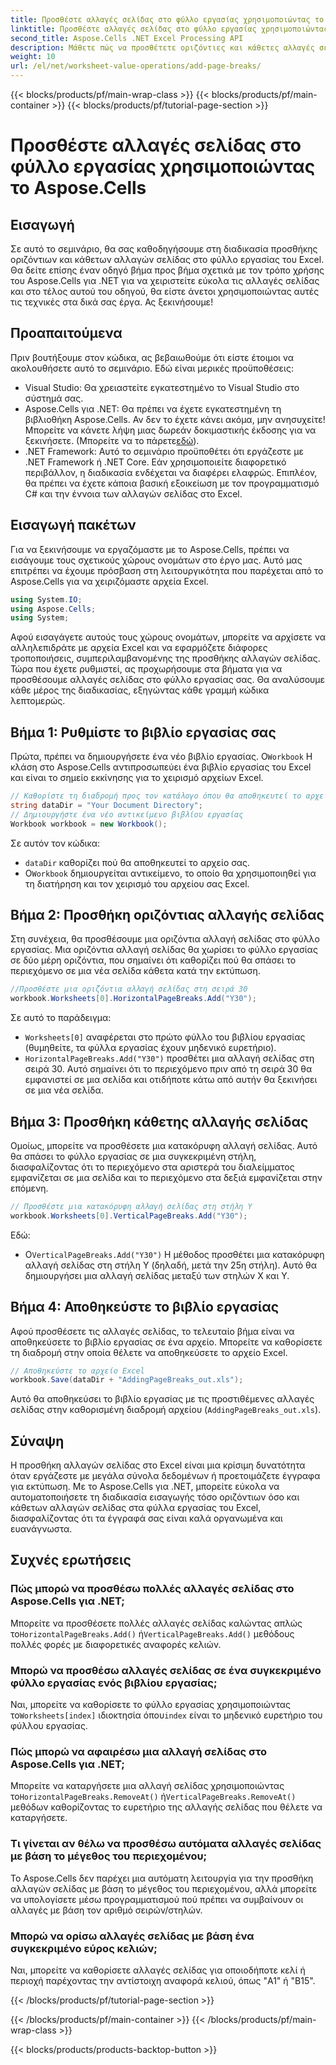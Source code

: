 ```yaml
---
title: Προσθέστε αλλαγές σελίδας στο φύλλο εργασίας χρησιμοποιώντας το Aspose.Cells
linktitle: Προσθέστε αλλαγές σελίδας στο φύλλο εργασίας χρησιμοποιώντας το Aspose.Cells
second_title: Aspose.Cells .NET Excel Processing API
description: Μάθετε πώς να προσθέτετε οριζόντιες και κάθετες αλλαγές σελίδας στο Excel χρησιμοποιώντας το Aspose.Cells για .NET με αυτόν τον αναλυτικό οδηγό. Κάντε τα αρχεία σας Excel φιλικά προς την εκτύπωση.
weight: 10
url: /el/net/worksheet-value-operations/add-page-breaks/
---
```


{{< blocks/products/pf/main-wrap-class >}}
{{< blocks/products/pf/main-container >}}
{{< blocks/products/pf/tutorial-page-section >}}

# Προσθέστε αλλαγές σελίδας στο φύλλο εργασίας χρησιμοποιώντας το Aspose.Cells

## Εισαγωγή
Σε αυτό το σεμινάριο, θα σας καθοδηγήσουμε στη διαδικασία προσθήκης οριζόντιων και κάθετων αλλαγών σελίδας στο φύλλο εργασίας του Excel. Θα δείτε επίσης έναν οδηγό βήμα προς βήμα σχετικά με τον τρόπο χρήσης του Aspose.Cells για .NET για να χειριστείτε εύκολα τις αλλαγές σελίδας και στο τέλος αυτού του οδηγού, θα είστε άνετοι χρησιμοποιώντας αυτές τις τεχνικές στα δικά σας έργα. Ας ξεκινήσουμε!
## Προαπαιτούμενα
Πριν βουτήξουμε στον κώδικα, ας βεβαιωθούμε ότι είστε έτοιμοι να ακολουθήσετε αυτό το σεμινάριο. Εδώ είναι μερικές προϋποθέσεις:
- Visual Studio: Θα χρειαστείτε εγκατεστημένο το Visual Studio στο σύστημά σας.
-  Aspose.Cells για .NET: Θα πρέπει να έχετε εγκατεστημένη τη βιβλιοθήκη Aspose.Cells. Αν δεν το έχετε κάνει ακόμα, μην ανησυχείτε! Μπορείτε να κάνετε λήψη μιας δωρεάν δοκιμαστικής έκδοσης για να ξεκινήσετε. (Μπορείτε να το πάρετε[εδώ](https://releases.aspose.com/cells/net/)).
- .NET Framework: Αυτό το σεμινάριο προϋποθέτει ότι εργάζεστε με .NET Framework ή .NET Core. Εάν χρησιμοποιείτε διαφορετικό περιβάλλον, η διαδικασία ενδέχεται να διαφέρει ελαφρώς.
Επιπλέον, θα πρέπει να έχετε κάποια βασική εξοικείωση με τον προγραμματισμό C# και την έννοια των αλλαγών σελίδας στο Excel.
## Εισαγωγή πακέτων
Για να ξεκινήσουμε να εργαζόμαστε με το Aspose.Cells, πρέπει να εισάγουμε τους σχετικούς χώρους ονομάτων στο έργο μας. Αυτό μας επιτρέπει να έχουμε πρόσβαση στη λειτουργικότητα που παρέχεται από το Aspose.Cells για να χειριζόμαστε αρχεία Excel.
```csharp
using System.IO;
using Aspose.Cells;
using System;
```
Αφού εισαγάγετε αυτούς τους χώρους ονομάτων, μπορείτε να αρχίσετε να αλληλεπιδράτε με αρχεία Excel και να εφαρμόζετε διάφορες τροποποιήσεις, συμπεριλαμβανομένης της προσθήκης αλλαγών σελίδας.
Τώρα που έχετε ρυθμιστεί, ας προχωρήσουμε στα βήματα για να προσθέσουμε αλλαγές σελίδας στο φύλλο εργασίας σας. Θα αναλύσουμε κάθε μέρος της διαδικασίας, εξηγώντας κάθε γραμμή κώδικα λεπτομερώς.
## Βήμα 1: Ρυθμίστε το βιβλίο εργασίας σας
 Πρώτα, πρέπει να δημιουργήσετε ένα νέο βιβλίο εργασίας. Ο`Workbook` Η κλάση στο Aspose.Cells αντιπροσωπεύει ένα βιβλίο εργασίας του Excel και είναι το σημείο εκκίνησης για το χειρισμό αρχείων Excel.
```csharp
// Καθορίστε τη διαδρομή προς τον κατάλογο όπου θα αποθηκευτεί το αρχείο σας
string dataDir = "Your Document Directory";
// Δημιουργήστε ένα νέο αντικείμενο βιβλίου εργασίας
Workbook workbook = new Workbook();
```
Σε αυτόν τον κώδικα:
- `dataDir` καθορίζει πού θα αποθηκευτεί το αρχείο σας.
-  Ο`Workbook` δημιουργείται αντικείμενο, το οποίο θα χρησιμοποιηθεί για τη διατήρηση και τον χειρισμό του αρχείου σας Excel.
## Βήμα 2: Προσθήκη οριζόντιας αλλαγής σελίδας
Στη συνέχεια, θα προσθέσουμε μια οριζόντια αλλαγή σελίδας στο φύλλο εργασίας. Μια οριζόντια αλλαγή σελίδας θα χωρίσει το φύλλο εργασίας σε δύο μέρη οριζόντια, που σημαίνει ότι καθορίζει πού θα σπάσει το περιεχόμενο σε μια νέα σελίδα κάθετα κατά την εκτύπωση.
```csharp
//Προσθέστε μια οριζόντια αλλαγή σελίδας στη σειρά 30
workbook.Worksheets[0].HorizontalPageBreaks.Add("Y30");
```
Σε αυτό το παράδειγμα:
- `Worksheets[0]` αναφέρεται στο πρώτο φύλλο του βιβλίου εργασίας (θυμηθείτε, τα φύλλα εργασίας έχουν μηδενικό ευρετήριο).
- `HorizontalPageBreaks.Add("Y30")` προσθέτει μια αλλαγή σελίδας στη σειρά 30. Αυτό σημαίνει ότι το περιεχόμενο πριν από τη σειρά 30 θα εμφανιστεί σε μια σελίδα και οτιδήποτε κάτω από αυτήν θα ξεκινήσει σε μια νέα σελίδα.
## Βήμα 3: Προσθήκη κάθετης αλλαγής σελίδας
Ομοίως, μπορείτε να προσθέσετε μια κατακόρυφη αλλαγή σελίδας. Αυτό θα σπάσει το φύλλο εργασίας σε μια συγκεκριμένη στήλη, διασφαλίζοντας ότι το περιεχόμενο στα αριστερά του διαλείμματος εμφανίζεται σε μια σελίδα και το περιεχόμενο στα δεξιά εμφανίζεται στην επόμενη.
```csharp
// Προσθέστε μια κατακόρυφη αλλαγή σελίδας στη στήλη Y
workbook.Worksheets[0].VerticalPageBreaks.Add("Y30");
```
Εδώ:
-  Ο`VerticalPageBreaks.Add("Y30")` Η μέθοδος προσθέτει μια κατακόρυφη αλλαγή σελίδας στη στήλη Y (δηλαδή, μετά την 25η στήλη). Αυτό θα δημιουργήσει μια αλλαγή σελίδας μεταξύ των στηλών X και Y.
## Βήμα 4: Αποθηκεύστε το βιβλίο εργασίας
Αφού προσθέσετε τις αλλαγές σελίδας, το τελευταίο βήμα είναι να αποθηκεύσετε το βιβλίο εργασίας σε ένα αρχείο. Μπορείτε να καθορίσετε τη διαδρομή στην οποία θέλετε να αποθηκεύσετε το αρχείο Excel.
```csharp
// Αποθηκεύστε το αρχείο Excel
workbook.Save(dataDir + "AddingPageBreaks_out.xls");
```
Αυτό θα αποθηκεύσει το βιβλίο εργασίας με τις προστιθέμενες αλλαγές σελίδας στην καθορισμένη διαδρομή αρχείου (`AddingPageBreaks_out.xls`).
## Σύναψη
Η προσθήκη αλλαγών σελίδας στο Excel είναι μια κρίσιμη δυνατότητα όταν εργάζεστε με μεγάλα σύνολα δεδομένων ή προετοιμάζετε έγγραφα για εκτύπωση. Με το Aspose.Cells για .NET, μπορείτε εύκολα να αυτοματοποιήσετε τη διαδικασία εισαγωγής τόσο οριζόντιων όσο και κάθετων αλλαγών σελίδας στα φύλλα εργασίας του Excel, διασφαλίζοντας ότι τα έγγραφά σας είναι καλά οργανωμένα και ευανάγνωστα.
## Συχνές ερωτήσεις
### Πώς μπορώ να προσθέσω πολλές αλλαγές σελίδας στο Aspose.Cells για .NET;
 Μπορείτε να προσθέσετε πολλές αλλαγές σελίδας καλώντας απλώς το`HorizontalPageBreaks.Add()` ή`VerticalPageBreaks.Add()` μεθόδους πολλές φορές με διαφορετικές αναφορές κελιών.
### Μπορώ να προσθέσω αλλαγές σελίδας σε ένα συγκεκριμένο φύλλο εργασίας ενός βιβλίου εργασίας;
 Ναι, μπορείτε να καθορίσετε το φύλλο εργασίας χρησιμοποιώντας το`Worksheets[index]` ιδιοκτησία όπου`index` είναι το μηδενικό ευρετήριο του φύλλου εργασίας.
### Πώς μπορώ να αφαιρέσω μια αλλαγή σελίδας στο Aspose.Cells για .NET;
 Μπορείτε να καταργήσετε μια αλλαγή σελίδας χρησιμοποιώντας το`HorizontalPageBreaks.RemoveAt()` ή`VerticalPageBreaks.RemoveAt()` μεθόδων καθορίζοντας το ευρετήριο της αλλαγής σελίδας που θέλετε να καταργήσετε.
### Τι γίνεται αν θέλω να προσθέσω αυτόματα αλλαγές σελίδας με βάση το μέγεθος του περιεχομένου;
Το Aspose.Cells δεν παρέχει μια αυτόματη λειτουργία για την προσθήκη αλλαγών σελίδας με βάση το μέγεθος του περιεχομένου, αλλά μπορείτε να υπολογίσετε μέσω προγραμματισμού πού πρέπει να συμβαίνουν οι αλλαγές με βάση τον αριθμό σειρών/στηλών.
### Μπορώ να ορίσω αλλαγές σελίδας με βάση ένα συγκεκριμένο εύρος κελιών;
Ναι, μπορείτε να καθορίσετε αλλαγές σελίδας για οποιοδήποτε κελί ή περιοχή παρέχοντας την αντίστοιχη αναφορά κελιού, όπως "A1" ή "B15".

{{< /blocks/products/pf/tutorial-page-section >}}

{{< /blocks/products/pf/main-container >}}
{{< /blocks/products/pf/main-wrap-class >}}

{{< blocks/products/products-backtop-button >}}
